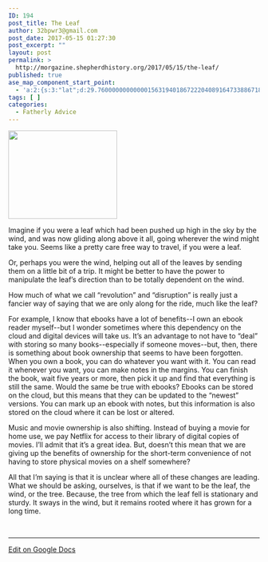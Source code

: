 ```yaml
---
ID: 194
post_title: The Leaf
author: 32bpwr3@gmail.com
post_date: 2017-05-15 01:27:30
post_excerpt: ""
layout: post
permalink: >
  http://morgazine.shepherdhistory.org/2017/05/15/the-leaf/
published: true
ase_map_component_start_point:
  - 'a:2:{s:3:"lat";d:29.760000000000001563194018672220408916473388671875;s:3:"lng";d:-95.3799999999999954525264911353588104248046875;}'
tags: [ ]
categories:
  - Fatherly Advice
---
```

<p><img title="" src="http://morgazine.shepherdhistory.org/wp-content/uploads/2017/05/image.png" alt="" width="218" height="177" /></p><p>Imagine if you were a leaf which had been pushed up high in the sky by the wind, and was now gliding along above it all, going wherever the wind might take you. Seems like a pretty care free way to travel, if you were a leaf.</p><p>Or, perhaps you were the wind, helping out all of the leaves by sending them on a little bit of a trip. It might be better to have the power to manipulate the leaf’s direction than to be totally dependent on the wind.</p><p>How much of what we call “revolution” and “disruption” is really just a fancier way of saying that we are only along for the ride, much like the leaf?</p><p>For example, I know that ebooks have a lot of benefits--I own an ebook reader myself--but I wonder sometimes where this dependency on the cloud and digital devices will take us. It’s an advantage to not have to “deal” with storing so many books--especially if someone moves--but, then, there is something about book ownership that seems to have been forgotten. When you own a book, you can do whatever you want with it. You can read it whenever you want, you can make notes in the margins. You can finish the book, wait five years or more, then pick it up and find that everything is still the same. Would the same be true with ebooks? Ebooks can be stored on the cloud, but this means that they can be updated to the “newest” versions. You can mark up an ebook with notes, but this information is also stored on the cloud where it can be lost or altered.</p><p>Music and movie ownership is also shifting. Instead of buying a movie for home use, we pay Netflix for access to their library of digital copies of movies. I’ll admit that it’s a great idea. But, doesn’t this mean that we are giving up the benefits of ownership for the short-term convenience of not having to store physical movies on a shelf somewhere?</p><p>All that I’m saying is that it is unclear where all of these changes are leading. What we should be asking, ourselves, is that if we want to be the leaf, the wind, or the tree. Because, the tree from which the leaf fell is stationary and sturdy. It sways in the wind, but it remains rooted where it has grown for a long time.</p><p>&nbsp;</p><hr /><p><a href="https://docs.google.com/document/d/1BaqqAUHS15BZWyjWZ7kON5oeS0xjdgjmFpY919rtawc/edit?usp=sharing">Edit on Google Docs</a></p><p>&nbsp;</p>